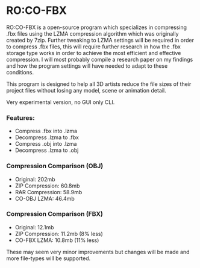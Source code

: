# RO:CO-FBX
RO:CO-FBX is a open-source program which specializes in compressing .fbx files using the LZMA compression algorithm which was originally created by 7zip. Further tweaking to LZMA settings will be required in order to compress .fbx files, this will require further research in how the .fbx storage type works in order to achieve the most efficient and effective compression. I will most probably compile a research paper on my findings and how the program settings will have needed to adapt to these conditions.

This program is designed to help all 3D artists reduce the file sizes of their project files without losing any model, scene or animation detail.

Very experimental version, no GUI only CLI.

### Features:
- Compress .fbx into .lzma
- Decompress .lzma to .fbx
- Compress .obj into .lzma
- Decompress .lzma to .obj


### Compression Comparison (OBJ)
- Original: 202mb
- ZIP Compression: 60.8mb 
- RAR Compression: 58.9mb
- CO-OBJ LZMA: 46.4mb

### Compression Comparison (FBX)
- Original: 12.1mb
- ZIP Compression: 11.2mb (8% less)
- CO-FBX LZMA: 10.8mb (11% less)



These may seem very minor improvements but changes will be made and more file-types will be supported.
